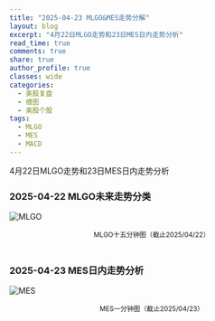 ```yaml
---
title: "2025-04-23 MLGO&MES走势分解"
layout: blog
excerpt: "4月22日MLGO走势和23日MES日内走势分析"
read_time: true
comments: true
share: true
author_profile: true
classes: wide
categories:
  - 美股复盘
  - 缠图
  - 美股个股
tags:
  - MLGO
  - MES
  - MACD
---
```


4月22日MLGO走势和23日MES日内走势分析

### 2025-04-22 MLGO未来走势分类

![MLGO](https://image.olim.cc/2025/MLGO-20250422-m15.jpeg)
<small><center>MLGO十五分钟图（截止2025/04/22）</center></small>　

### 2025-04-23 MES日内走势分析

![MES](https://image.olim.cc/2025/MES-20250423-m1.jpeg)
<small><center>MES一分钟图（截止2025/04/23）</center></small>　

